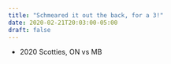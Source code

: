 ```yaml
---
title: "Schmeared it out the back, for a 3!"
date: 2020-02-21T20:03:00-05:00
draft: false
---
```

- 2020 Scotties, ON vs MB